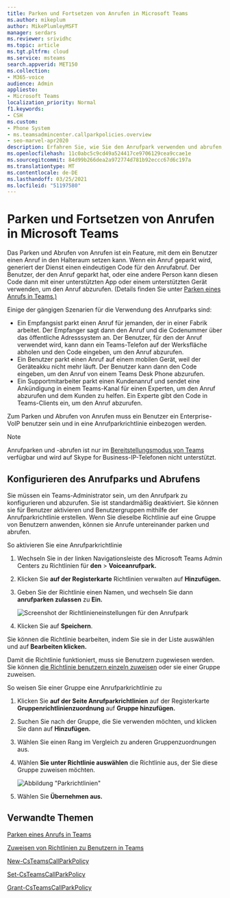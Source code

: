 ```yaml
---
title: Parken und Fortsetzen von Anrufen in Microsoft Teams
ms.author: mikeplum
author: MikePlumleyMSFT
manager: serdars
ms.reviewer: srividhc
ms.topic: article
ms.tgt.pltfrm: cloud
ms.service: msteams
search.appverid: MET150
ms.collection:
- M365-voice
audience: Admin
appliesto:
- Microsoft Teams
localization_priority: Normal
f1.keywords:
- CSH
ms.custom:
- Phone System
- ms.teamsadmincenter.callparkpolicies.overview
- seo-marvel-apr2020
description: Erfahren Sie, wie Sie den Anrufpark verwenden und abrufen, um einen Anruf in Microsoft Teams in den Halteraum zu setzen.
ms.openlocfilehash: 11c0abc5c9cd49a524417ce9706129cea9ccae1e
ms.sourcegitcommit: 84d99b266dea2a972774d781b92eccc67d6c197a
ms.translationtype: MT
ms.contentlocale: de-DE
ms.lasthandoff: 03/25/2021
ms.locfileid: "51197580"
---
```

# <a name="call-park-and-retrieve-in-microsoft-teams"></a>Parken und Fortsetzen von Anrufen in Microsoft Teams

Das Parken und Abrufen von Anrufen ist ein Feature, mit dem ein Benutzer einen Anruf in den Halteraum setzen kann. Wenn ein Anruf geparkt wird, generiert der Dienst einen eindeutigen Code für den Anrufabruf. Der Benutzer, der den Anruf geparkt hat, oder eine andere Person kann diesen Code dann mit einer unterstützten App oder einem unterstützten Gerät verwenden, um den Anruf abzurufen. (Details finden Sie unter [Parken eines Anrufs in Teams.)](https://support.office.com/article/park-a-call-in-teams-8538c063-d676-4e9a-8045-fc3b7299bb2f)

Einige der gängigen Szenarien für die Verwendung des Anrufparks sind:

- Ein Empfangsist parkt einen Anruf für jemanden, der in einer Fabrik arbeitet. Der Empfanger sagt dann den Anruf und die Codenummer über das öffentliche Adresssystem an. Der Benutzer, für den der Anruf verwendet wird, kann dann ein Teams-Telefon auf der Werksfläche abholen und den Code eingeben, um den Anruf abzurufen.
- Ein Benutzer parkt einen Anruf auf einem mobilen Gerät, weil der Geräteakku nicht mehr läuft. Der Benutzer kann dann den Code eingeben, um den Anruf von einem Teams Desk Phone abzurufen.
- Ein Supportmitarbeiter parkt einen Kundenanruf und sendet eine Ankündigung in einem Teams-Kanal für einen Experten, um den Anruf abzurufen und dem Kunden zu helfen. Ein Experte gibt den Code in Teams-Clients ein, um den Anruf abzurufen.

Zum Parken und Abrufen von Anrufen muss ein Benutzer ein Enterprise-VoIP benutzer sein und in eine Anrufparkrichtlinie einbezogen werden.

> [!NOTE]
> Anrufparken und -abrufen ist nur im [Bereitstellungsmodus von Teams](teams-and-skypeforbusiness-coexistence-and-interoperability.md) verfügbar und wird auf Skype for Business-IP-Telefonen nicht unterstützt.

## <a name="configure-call-park-and-retrieve"></a>Konfigurieren des Anrufparks und Abrufens

Sie müssen ein Teams-Administrator sein, um den Anrufpark zu konfigurieren und abzurufen. Sie ist standardmäßig deaktiviert. Sie können sie für Benutzer aktivieren und Benutzergruppen mithilfe der Anrufparkrichtlinie erstellen. Wenn Sie dieselbe Richtlinie auf eine Gruppe von Benutzern anwenden, können sie Anrufe untereinander parken und abrufen.

So aktivieren Sie eine Anrufparkrichtlinie

1. Wechseln Sie in der linken Navigationsleiste des Microsoft Teams Admin Centers zu Richtlinien für **den**  >  **Voiceanrufpark.**
2. Klicken Sie **auf der Registerkarte** Richtlinien verwalten auf **Hinzufügen.**
3. Geben Sie der Richtlinie einen Namen, und wechseln Sie dann **anrufparken zulassen** zu **Ein.**

    ![Screenshot der Richtlinieneinstellungen für den Anrufpark](media/call-park-add-policy.png)

4. Klicken Sie auf **Speichern**.

Sie können die Richtlinie bearbeiten, indem Sie sie in der Liste auswählen und auf **Bearbeiten klicken.**

Damit die Richtlinie funktioniert, muss sie Benutzern zugewiesen werden. Sie können [die Richtlinie benutzern einzeln zuweisen](assign-policies.md) oder sie einer Gruppe zuweisen.

So weisen Sie einer Gruppe eine Anrufparkrichtlinie zu

1. Klicken Sie **auf der Seite Anrufparkrichtlinien** auf der Registerkarte **Gruppenrichtlinienzuordnung** auf **Gruppe hinzufügen.**
2. Suchen Sie nach der Gruppe, die Sie verwenden möchten, und klicken Sie dann auf **Hinzufügen.**
3. Wählen Sie einen Rang im Vergleich zu anderen Gruppenzuordnungen aus.
4. Wählen **Sie unter Richtlinie auswählen** die Richtlinie aus, der Sie diese Gruppe zuweisen möchten.

    ![Abbildung "Parkrichtlinien"](media/call-park-assign-policy-to-group.png)

5. Wählen Sie **Übernehmen aus.**

## <a name="related-topics"></a>Verwandte Themen

[Parken eines Anrufs in Teams](https://support.office.com/article/park-a-call-in-teams-8538c063-d676-4e9a-8045-fc3b7299bb2f)

[Zuweisen von Richtlinien zu Benutzern in Teams](assign-policies.md)

[New-CsTeamsCallParkPolicy](/powershell/module/skype/new-csteamscallparkpolicy?view=skype-ps)

[Set-CsTeamsCallParkPolicy](/powershell/module/skype/set-csteamscallparkpolicy?view=skype-ps)

[Grant-CsTeamsCallParkPolicy](/powershell/module/skype/grant-csteamscallparkpolicy?view=skype-ps)